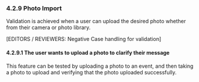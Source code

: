 ### 4.2.9 Photo Import

Validation is achieved when a user can upload the desired photo whether from their camera or photo library.

[EDITORS / REVIEWERS: Negative Case handling for validation]

#### 4.2.9.1 The user wants to upload a photo to clarify their message

This feature can be tested by uploading a photo to an event, and then taking a photo to upload and verifying that the photo uploaded successfully.

